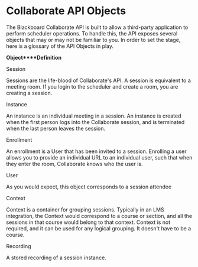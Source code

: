 # Collaborate API Objects
The Blackboard Collaborate API is built to allow a third-party application to
perform scheduler operations. To handle this, the API exposes several objects
that may or may not be familiar to you. In order to set the stage, here is a
glossary of the API Objects in play.

**Object****Definition**

Session

Sessions are the life-blood of Collaborate's API. A session is equivalent to a
meeting room. If you login to the scheduler and create a room, you are
creating a session.

Instance

An instance is an individual meeting in a session. An instance is created when
the first person logs into the Collaborate session, and is terminated when the
last person leaves the session.

Enrollment

An enrollment is a User that has been invited to a session. Enrolling a user
allows you to provide an individual URL to an individual user, such that when
they enter the room, Collaborate knows who the user is.

User

As you would expect, this object corresponds to a session attendee

Context

Context is a container for grouping sessions. Typically in an LMS integration,
the Context would correspond to a course or section, and all the sessions in
that course would belong to that context. Context is not required, and it can
be used for any logical grouping. It doesn't have to be a course.

Recording

A stored recording of a session instance.

